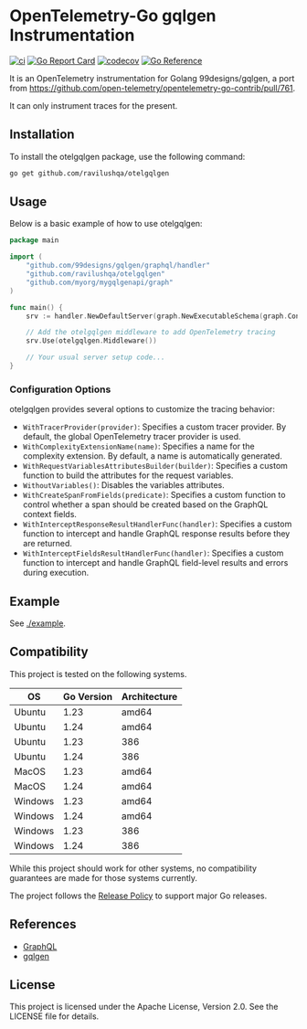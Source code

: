 # OpenTelemetry-Go gqlgen Instrumentation

[![ci](https://github.com/ravilushqa/otelgqlgen/actions/workflows/ci.yaml/badge.svg?branch=main)](https://github.com/ravilushqa/otelgqlgen/actions/workflows/ci.yaml)
[![Go Report Card](https://goreportcard.com/badge/github.com/ravilushqa/otelgqlgen)](https://goreportcard.com/report/github.com/ravilushqa/otelgqlgen)
[![codecov](https://codecov.io/gh/ravilushqa/otelgqlgen/branch/main/graph/badge.svg?token=4LXALH3K72)](https://codecov.io/gh/ravilushqa/otelgqlgen)
[![Go Reference](https://pkg.go.dev/badge/github.com/ravilushqa/otelgqlgen.svg)](https://pkg.go.dev/github.com/ravilushqa/otelgqlgen)

It is an OpenTelemetry instrumentation for Golang 99designs/gqlgen, a port from https://github.com/open-telemetry/opentelemetry-go-contrib/pull/761.

It can only instrument traces for the present.

## Installation

To install the otelgqlgen package, use the following command:

```bash
go get github.com/ravilushqa/otelgqlgen
```

## Usage

Below is a basic example of how to use otelgqlgen:

```go
package main

import (
    "github.com/99designs/gqlgen/graphql/handler"
    "github.com/ravilushqa/otelgqlgen"
    "github.com/myorg/mygqlgenapi/graph"
)

func main() {
    srv := handler.NewDefaultServer(graph.NewExecutableSchema(graph.Config{Resolvers: &graph.Resolver{}}))

    // Add the otelgqlgen middleware to add OpenTelemetry tracing
    srv.Use(otelgqlgen.Middleware())

    // Your usual server setup code...
}
```

### Configuration Options

otelgqlgen provides several options to customize the tracing behavior:

- `WithTracerProvider(provider)`: Specifies a custom tracer provider. By default, the global OpenTelemetry tracer provider is used.
- `WithComplexityExtensionName(name)`: Specifies a name for the complexity extension. By default, a name is automatically generated.
- `WithRequestVariablesAttributesBuilder(builder)`: Specifies a custom function to build the attributes for the request variables.
- `WithoutVariables()`: Disables the variables attributes.
- `WithCreateSpanFromFields(predicate)`: Specifies a custom function to control whether a span should be created based on the GraphQL context fields.
- `WithInterceptResponseResultHandlerFunc(handler)`: Specifies a custom function to intercept and handle GraphQL response results before they are returned.
- `WithInterceptFieldsResultHandlerFunc(handler)`: Specifies a custom function to intercept and handle GraphQL field-level results and errors during execution.

## Example

See [./example](./example).

## Compatibility

This project is tested on the following systems.

| OS      | Go Version | Architecture |
| ------- |------------| ------------ |
| Ubuntu  | 1.23       | amd64        |
| Ubuntu  | 1.24       | amd64        |
| Ubuntu  | 1.23       | 386          |
| Ubuntu  | 1.24       | 386          |
| MacOS   | 1.23       | amd64        |
| MacOS   | 1.24       | amd64        |
| Windows | 1.23       | amd64        |
| Windows | 1.24       | amd64        |
| Windows | 1.23       | 386          |
| Windows | 1.24       | 386          |

While this project should work for other systems, no compatibility guarantees
are made for those systems currently.

The project follows the [Release Policy](https://golang.org/doc/devel/release#policy) to support major Go releases.


## References

- [GraphQL](https://graphql.org/)
- [gqlgen](https://gqlgen.com)

## License

This project is licensed under the Apache License, Version 2.0. See the LICENSE file for details.
